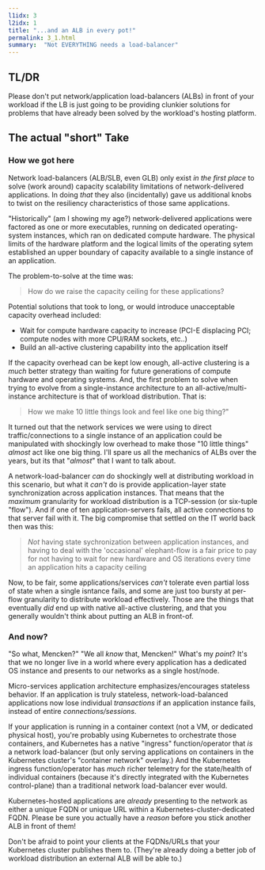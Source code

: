 ```yaml
---
l1idx: 3
l2idx: 1
title: "...and an ALB in every pot!"
permalink: 3_1.html
summary:  "Not EVERYTHING needs a load-balancer"
---
```


## TL/DR

Please don't put network/application load-balancers (ALBs) in front of your workload if the LB is just going to be providing clunkier solutions for problems that have already been solved by the workload's hosting platform.

## The actual "short" Take

### How we got here

Network load-balancers (ALB/SLB, even GLB) only exist *in the first place* to solve (work around) capacity scalability limitations of network-delivered applications.  In doing *that* they also (incidentally) gave us additional knobs to twist on the resiliency characteristics of those same applications.

"Historically" (am I showing my age?) network-delivered applications were factored as one or more executables, running on dedicated operating-system instances, which ran on dedicated compute hardware.  The physical limits of the hardware platform and the logical limits of the operating sytem established an upper boundary of capacity available to a single instance of an application.

The problem-to-solve at the time was:

>How do we raise the capacity ceiling for these applications?

Potential solutions that took to long, or would introduce unacceptable capacity overhead included:

- Wait for compute hardware capacity to increase (PCI-E displacing PCI; compute nodes with more CPU/RAM sockets, etc..)
- Build an all-active clustering capability into the application itself

If the capacity overhead can be kept low enough, all-active clustering is a *much* better strategy than waiting for future generations of compute hardware and operating systems.  And, the first problem to solve when trying to evolve from a single-instance architecture to an all-active/multi-instance architecture is that of workload distribution.  That is:

> How we make 10 little things look and feel like one big thing?"

It turned out that the network services we were using to direct traffic/connections to a single instance of an application could be manipulated with shockingly low overhead to make those "10 little things" *almost* act like one big thing.  I'll spare us all the mechanics of ALBs over the years, but its that "*almost*" that I want to talk about.  

A network-load-balancer *can* do shockingly well at distributing workload in this scenario, but what it *can't* do is provide application-layer state synchronization across application instances.  That means that the *maximum* granularity for workload distribution is a TCP-session (or six-tuple "flow").  And if one of ten application-servers fails, all active connections to that server fail with it.  The big compromise that settled on the IT world back then was this:

> *Not* having state sychronization between application instances, and having to deal with the 'occasional' elephant-flow is a fair price to pay for not having to wait for new hardware and OS iterations every time an application hits a capacity ceiling

Now, to be fair, some applications/services *can't* tolerate even partial loss of state when a single isntance fails, and some are just too bursty at per-flow granularity to distribute workload effectively.  Those are the things that eventually *did* end up with native all-active clustering, and that you generally wouldn't think about putting an ALB in front-of.

### And now?

"So what, Mencken?"  "We all *know* that, Mencken!"  What's my *point*?  It's that we no longer live in a world where every application has a dedicated OS instance and presents to our networks as a single host/node.

Micro-services application architecture emphasizes/encourages stateless behavior.  If an application is truly stateless, network-load-balanced applications now lose individual *transactions* if an application instance fails, instead of entire *connections/sessions*.

If your application is running in a container context (not a VM, or dedicated physical host), you're probably using Kubernetes to orchestrate those containers, and Kubernetes has a native "ingress" function/operator that *is* a network load-balancer (but only serving applications on containers in the Kubernetes cluster's "container network" overlay.)  And the Kubernetes ingress function/operator has *much* richer telemetry for the state/health of individual containers (because it's directly integrated with the Kubernetes control-plane) than a traditional network load-balancer ever would.

Kubernetes-hosted applications are *already* presenting to the network as either a unique FQDN or unique URL within a Kubernetes-cluster-dedicated FQDN.  Please be sure you actually have a *reason* before you stick another ALB in front of them!

Don't be afraid to point your clients at the FQDNs/URLs that your Kubernetes cluster publishes them to.  (They're already doing a better job of workload distribution an external ALB will be able to.)
